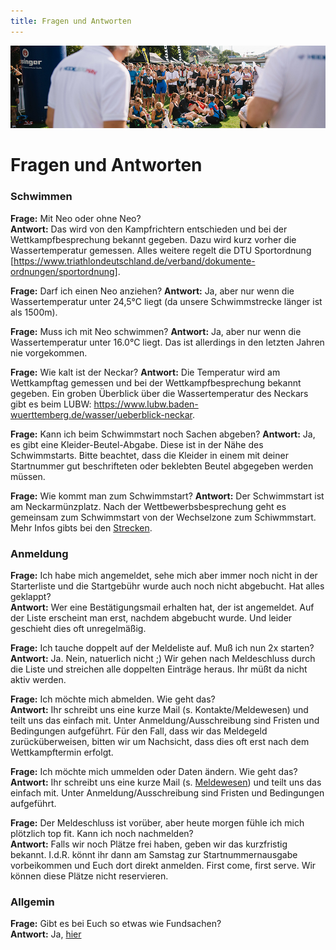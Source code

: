 ```yaml
---
title: Fragen und Antworten
---
```


![Fragen und Antworten](/img/banner/Fragen_und_Antworten.png)

# Fragen und Antworten

### Schwimmen

**Frage:** Mit Neo oder ohne Neo?  
**Antwort:** Das wird von den Kampfrichtern entschieden und bei der Wettkampfbesprechung bekannt gegeben. Dazu wird kurz vorher die Wassertemperatur gemessen. Alles weitere regelt die DTU Sportordnung [https://www.triathlondeutschland.de/verband/dokumente-ordnungen/sportordnung].

**Frage:** Darf ich einen Neo anziehen?
**Antwort:** Ja, aber nur wenn die Wassertemperatur unter 24,5°C liegt (da unsere Schwimmstrecke länger ist als 1500m).

**Frage:** Muss ich mit Neo schwimmen?
**Antwort:** Ja, aber nur wenn die Wassertemperatur unter 16.0°C  liegt. Das ist allerdings in den letzten Jahren nie vorgekommen. 

**Frage:** Wie kalt ist der Neckar?
**Antwort:** Die Temperatur wird am Wettkampftag gemessen und bei der Wettkampfbesprechung bekannt gegeben. Ein groben Überblick über die Wassertemperatur des Neckars gibt es beim LUBW: https://www.lubw.baden-wuerttemberg.de/wasser/ueberblick-neckar. 


**Frage:** Kann ich beim Schwimmstart noch Sachen abgeben?
**Antwort:** Ja, es gibt eine Kleider-Beutel-Abgabe. Diese ist in der Nähe des Schwimmstarts. Bitte beachtet, dass die Kleider in einem mit deiner Startnummer gut beschrifteten oder beklebten Beutel abgegeben werden müssen.

**Frage:** Wie kommt man zum Schwimmstart?
**Antwort:** Der Schwimmstart ist am Neckarmünzplatz. Nach der Wettbewerbsbesprechung geht es gemeinsam zum Schwimmstart von der Wechselzone zum Schiwmmstart. Mehr Infos gibts bei den [Strecken](/Strecke/Uebersicht). 

### Anmeldung

**Frage:** Ich habe mich angemeldet, sehe mich aber immer noch nicht in der Starterliste und die Startgebühr wurde auch noch nicht abgebucht. Hat alles geklappt?  
**Antwort:** Wer eine Bestätigungsmail erhalten hat, der ist angemeldet. Auf der Liste erscheint man erst, nachdem abgebucht wurde. Und leider geschieht dies oft unregelmäßig.

**Frage:** Ich tauche doppelt auf der Meldeliste auf. Muß ich nun 2x starten?  
**Antwort:** Ja. Nein, natuerlich nicht ;) Wir gehen nach Meldeschluss durch die Liste und streichen alle doppelten Einträge heraus. Ihr müßt da nicht aktiv werden.

**Frage:** Ich möchte mich abmelden. Wie geht das?  
**Antwort:** Ihr schreibt uns eine kurze Mail (s. Kontakte/Meldewesen) und teilt uns das einfach mit. Unter Anmeldung/Ausschreibung sind Fristen und Bedingungen aufgeführt. Für den Fall, dass wir das Meldegeld zurücküberweisen, bitten wir um Nachsicht, dass dies oft erst nach dem Wettkampftermin erfolgt.

**Frage:** Ich möchte mich ummelden oder Daten ändern. Wie geht das?  
**Antwort:** Ihr schreibt uns eine kurze Mail (s. [Meldewesen](/Kontakt/Orga)) und teilt uns das einfach mit. Unter Anmeldung/Ausschreibung sind Fristen und Bedingungen aufgeführt.

**Frage:** Der Meldeschluss ist vorüber, aber heute morgen fühle ich mich plötzlich top fit. Kann ich noch nachmelden?  
**Antwort:** Falls wir noch Plätze frei haben, geben wir das kurzfristig bekannt. I.d.R. könnt ihr dann am Samstag zur Startnummernausgabe vorbeikommen und Euch dort direkt anmelden. First come, first serve. Wir können diese Plätze nicht reservieren.


### Allgemin

**Frage:** Gibt es bei Euch so etwas wie Fundsachen?  
**Antwort:** Ja, [hier](/Allgemeines/Fundsachen/)


 
